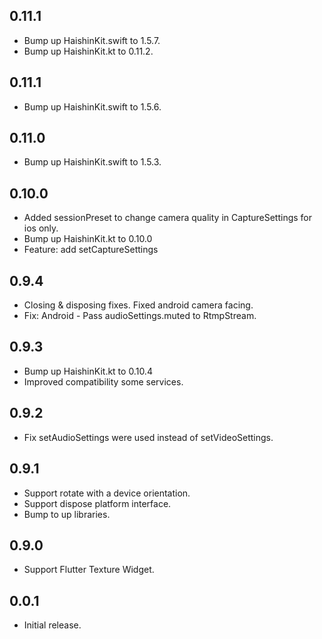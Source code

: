 ## 0.11.1

* Bump up HaishinKit.swift to 1.5.7.
* Bump up HaishinKit.kt to 0.11.2.

## 0.11.1

* Bump up HaishinKit.swift to 1.5.6.

## 0.11.0

* Bump up HaishinKit.swift to 1.5.3.

## 0.10.0

* Added sessionPreset to change camera quality in CaptureSettings for ios only.
* Bump up HaishinKit.kt to 0.10.0
* Feature: add setCaptureSettings

## 0.9.4

* Closing & disposing fixes. Fixed android camera facing.
* Fix: Android - Pass audioSettings.muted to RtmpStream.

## 0.9.3

* Bump up HaishinKit.kt to 0.10.4
* Improved compatibility some services.

## 0.9.2

* Fix setAudioSettings were used instead of setVideoSettings.

## 0.9.1

* Support rotate with a device orientation.
* Support dispose platform interface.
* Bump to up libraries.

## 0.9.0

* Support Flutter Texture Widget.

## 0.0.1

* Initial release.
